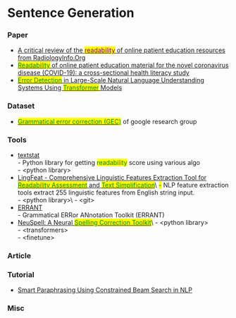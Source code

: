 # Sentence Generation

### Paper

* [A critical review of the <mark style="color:purple;">readability</mark> of online patient education resources from RadiologyInfo.Org](https://pubmed.ncbi.nlm.nih.gov/24555593/)
* <mark style="color:green;"></mark>[<mark style="color:green;">Readability</mark> of online patient education material for the novel coronavirus disease (COVID-19): a cross-sectional health literacy study](https://www.ncbi.nlm.nih.gov/pmc/articles/PMC7260546/)
* <mark style="color:green;"></mark>[<mark style="color:green;">Error Detection</mark> in Large-Scale Natural Language Understanding Systems Using <mark style="color:green;">Transformer</mark> Models](https://aclanthology.org/2021.findings-acl.44.pdf)

### Dataset

* <mark style="color:green;"></mark>[<mark style="color:green;">Grammatical error correction (GEC)</mark>](https://github.com/google-research-datasets/clang8) <mark style="color:green;"></mark> of google research group

### Tools

* [textstat](https://pypi.org/project/textstat/)\
  \- Python library for getting <mark style="color:green;">readability</mark> score using various algo\
  \- \<python library>
* [LingFeat - Comprehensive Linguistic Features Extraction Tool for <mark style="color:green;">Readability Assessment</mark> and <mark style="color:green;">Text Simplification</mark>](https://github.com/brucewlee/lingfeat)<mark style="color:green;"></mark>\ <mark style="color:green;">-</mark> NLP feature extraction tools extract 255 linguistic features from English string input.\
  \- \<python library>\ <mark style="color:green;"></mark>- \<git>
* [ERRANT](https://github.com/chrisjbryant/errant)\
  \- Grammatical ERRor ANnotation Toolkit (ERRANT)
* [NeuSpell: A Neural <mark style="color:green;">Spelling Correction Toolkit</mark>](https://github.com/neuspell/neuspell)<mark style="color:green;"></mark>\ <mark style="color:green;"></mark>- \<python library>\
  \- \<transformers>\
  \- \<finetune>

### Article

### Tutorial

* [Smart Paraphrasing Using Constrained Beam Search in NLP](https://towardsdatascience.com/smart-paraphrasing-using-constrained-beam-search-in-nlp-9af6fd046e5c)

### Misc
